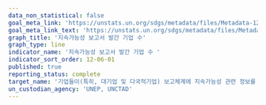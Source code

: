 ```yaml
---
data_non_statistical: false
goal_meta_link: 'https://unstats.un.org/sdgs/metadata/files/Metadata-12-06-01.pdf'
goal_meta_link_text: 'https://unstats.un.org/sdgs/metadata/files/Metadata-12-06-01.pdf'
graph_title: '지속가능성 보고서 발간 기업 수'
graph_type: line
indicator_name: '지속가능성 보고서 발간 기업 수 '
indicator_sort_order: 12-06-01
published: true
reporting_status: complete
target_name: '기업들이(특히, 대기업 및 다국적기업) 보고체계에 지속가능성 관련 정보를 반영토록하고 지속가능한 기업 활동을 이행하도록 권고'
un_custodian_agency: 'UNEP, UNCTAD'
---
```

